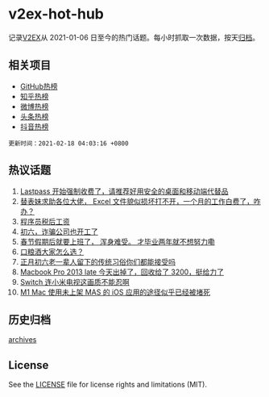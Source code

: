 # v2ex-hot-hub

 记录[V2EX](https://www.v2ex.com/)从 2021-01-06 日至今的热门话题。每小时抓取一次数据，按天[归档](archives)。
 
 ## 相关项目

- [GitHub热榜](https://github.com/snaildev/github-hot-hub)
- [知乎热榜](https://github.com/snaildev/zhihu-hot-hub)
- [微博热榜](https://github.com/snaildev/weibo-hot-hub)
- [头条热榜](https://github.com/snaildev/toutiao-hot-hub)
- [抖音热榜](https://github.com/snaildev/douyin-hot-hub)


 `更新时间：2021-02-18 04:03:16 +0800`

## 热议话题

1. [Lastpass 开始强制收费了，请推荐好用安全的桌面和移动端代替品](https://www.v2ex.com/t/753651)
1. [替表妹求助各位大佬， Excel 文件貌似损坏打不开，一个月的工作白费了，咋办？](https://www.v2ex.com/t/753658)
1. [程序员税后工资](https://www.v2ex.com/t/753635)
1. [初六，诈骗公司也开工了](https://www.v2ex.com/t/753693)
1. [春节假期后就要上班了， 浑身难受。 才毕业两年就不想努力嘞](https://www.v2ex.com/t/753706)
1. [口粮酒大家怎么选？](https://www.v2ex.com/t/753723)
1. [正月初六老一辈人留下的传统习俗你们都能接受吗](https://www.v2ex.com/t/753740)
1. [Macbook Pro 2013 late 今天出掉了，回收给了 3200，挺给力了](https://www.v2ex.com/t/753716)
1. [Switch 连小米电视这画质不能忍啊](https://www.v2ex.com/t/753700)
1. [M1 Mac 使用未上架 MAS 的 iOS 应用的途径似乎已经被堵死](https://www.v2ex.com/t/753655)

## 历史归档

[archives](archives)

## License

See the [LICENSE](LICENSE) file for license rights and limitations (MIT).
